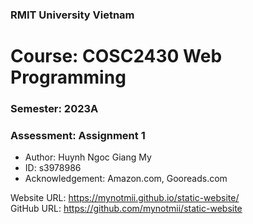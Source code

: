 ### RMIT University Vietnam
# Course: COSC2430 Web Programming
### Semester: 2023A
### Assessment: Assignment 1

- Author: Huynh Ngoc Giang My 
- ID: s3978986 
- Acknowledgement: Amazon.com, Gooreads.com

Website URL: https://mynotmii.github.io/static-website/ <br>
GitHub URL: https://github.com/mynotmii/static-website
